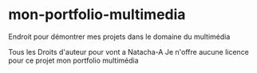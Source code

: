 # mon-portfolio-multimedia
Endroit pour démontrer mes projets dans le domaine du multimédia

Tous les Droits d'auteur pour vont a Natacha-A
Je n'offre aucune licence pour ce projet mon portfolio multimédia
